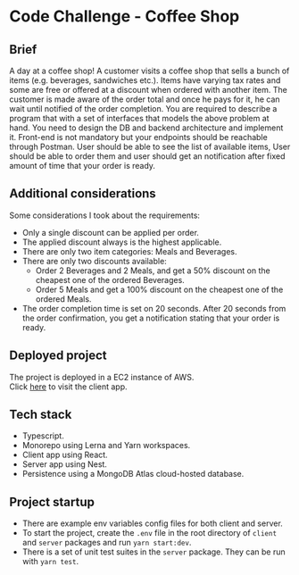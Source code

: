 # Code Challenge - Coffee Shop

## Brief
A day at a coffee shop!
A customer visits a coffee shop that sells a bunch of items (e.g. beverages, sandwiches etc.).
Items have varying tax rates and some are free or offered at a discount when ordered with another item.
The customer is made aware of the order total and once he pays for it, he can wait until notified of the order completion.
You are required to describe a program that with a set of interfaces that models the above problem at hand. You need to design the DB and backend architecture and implement it. Front-end is not mandatory but your endpoints should be reachable through Postman. User should be able to see the list of available items, User should be able to order them and user should get an notification after fixed amount of time that your order is ready.

## Additional considerations  
Some considerations I took about the requirements:
- Only a single discount can be applied per order. 
- The applied discount always is the highest applicable.
- There are only two item categories: Meals and Beverages.
- There are only two discounts available:
  - Order 2 Beverages and 2 Meals, and get a 50% discount on the cheapest one of the ordered Beverages.
  - Order 5 Meals and get a 100% discount on the cheapest one of the ordered Meals.
- The order completion time is set on 20 seconds. After 20 seconds from the order confirmation, you get a notification stating that your order is ready.

## Deployed project
The project is deployed in a EC2 instance of AWS.  
Click [here](http://ec2-13-59-13-255.us-east-2.compute.amazonaws.com/) to visit the client app.

## Tech stack  
- Typescript.
- Monorepo using Lerna and Yarn workspaces.
- Client app using React.
- Server app using Nest.
- Persistence using a MongoDB Atlas cloud-hosted database.

## Project startup
- There are example env variables config files for both client and server.  
- To start the project, create the `.env` file in the root directory of `client` and `server` packages and run `yarn start:dev`.  
- There is a set of unit test suites in the `server` package. They can be run with `yarn test`.

